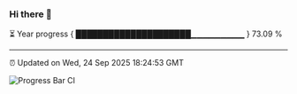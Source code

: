 ### Hi there 👋

⏳ Year progress { █████████████████████▁▁▁▁▁▁▁▁▁ } 73.09 %

---

⏰ Updated on Wed, 24 Sep 2025 18:24:53 GMT

![Progress Bar CI](https://github.com/liununu/liununu/workflows/Progress%20Bar%20CI/badge.svg)
